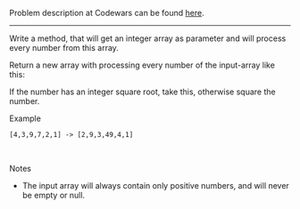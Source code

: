 Problem description at Codewars can be found
[here](https://www.codewars.com/kata/57f6ad55cca6e045d2000627/train/python).

-------------

Write a method, that will get an integer array as parameter and will process every number from this
array.
<br>

Return a new array with processing every number of the input-array like this:
<br>

If the number has an integer square root, take this, otherwise square the number.
<br>

Example
```
[4,3,9,7,2,1] -> [2,9,3,49,4,1]
```
<br>

Notes
* The input array will always contain only positive numbers, and will never be empty or null.

